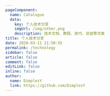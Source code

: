 ```yaml
---
pageComponent: 
  name: Catalogue
  data: 
    key: 个人技术分享
    imgUrl: /img/other.png
    description: 技术文档、教程、技巧、总结等文章
title: 个人技术分享
date: 2020-03-11 21:50:55
permalink: /technology
sidebar: false
article: false
comment: false
editLink: false
inline: false
author: 
  name: DimplesY
  link: https://github.com/DimplesY
---
```

